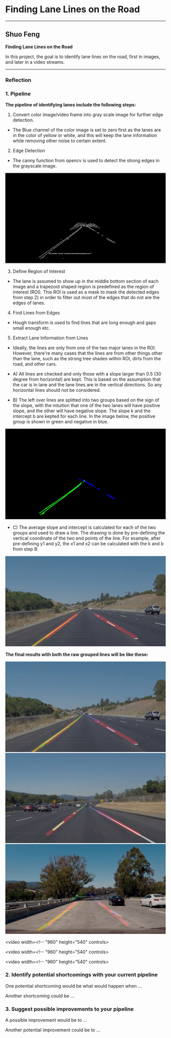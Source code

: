 # **Finding Lane Lines on the Road** 

---
## Shuo Feng

**Finding Lane Lines on the Road**

In this project, the goal is to identify lane lines on the road, first in images, and later in a video streams.

[//]: # (Image References)

[image1]: ./examples/grayscale.jpg "Grayscale"
[image2]: ./test_images_output/edges/solidYellowCurve.jpg "Edges"
[image3]: ./test_images_output/rawline/solidYellowCurve.jpg "Raw Lines"
[image4]: ./test_images_output/solidYellowCurve.jpg "Calcualted Lines"
[image5]: ./test_images_output/All_solidYellowCurve.jpg "Final"

[image6]: ./test_images_output/All_solidWhiteCurve.jpg "Final"
[image7]: ./test_images_output/All_challenge1.jpg "Final"
---

### Reflection

### 1. Pipeline

**The pipeline of identifying lanes include the following steps:**

1) Convert color image/video frame into gray scale image for further edge detection. 

* The Blue channel of the color image is set to zero first as the lanes are in the color of yellow or white, and this will keep the lane information while removing other noise to certain extent.

2) Edge Detection

* The canny function from opencv is used to detect the strong edges in the grayscale image.

![alt text][image2]

3) Define Region of Interest

* The lane is assumed to show up in the middle bottom section of each image and a trapezoid shaped region is predefined as the region of interest (ROI). This ROI is used as a mask to mask the detected edges from step 2) in order to filter out most of the edges that do not are the edges of lanes.

4) Find Lines from Edges

* Hough transform is used to find lines that are long enough and gaps small enough etc.

5) Extract Lane Information from Lines

* Ideally, the lines are only from one of the two major lanes in the ROI. However, there're many cases that the lines are from other things other than the lane, such as the strong tree shades within ROI, dirts from the road, and other cars. 

* A) All lines are checked and only those with a slope larger than 0.5 (30 degree from horizontal) are kept. This is based on the assumption that the car is in lane and the lane lines are in the vertical directions. So any horizontal lines should not be considered.

* B) The left over lines are splitted into two groups based on the sign of the slope, with the intuition that one of the two lanes will have  positive slope, and the other will have negative slope. The slope k and the intercept b are kepted for each line. In the image below, the positive group is shown in green and negative in blue.

![alt text][image3]

* C) The average slope and intercept is calculated for each of the two groups and used to draw a line. The drawing is done by pre-defining the vertical coordinate of the two end points of the line. For example, after pre-defining y1 and y2, the x1 and x2 can be calculated with the k and b from step B.

![alt text][image4]


**The final results with both the raw grouped lines will be like these:**

![alt text][image5]
![alt text][image6]
![alt text][image7]

<video width=<!-- "960" height="540" controls>
        <source src="./test_videos_output/solidWhiteRight.mp4" type="video/mp4" markdown="1" >
</video>


<video width=<!-- "960" height="540" controls>
        <source src="./test_videos_output/solidYellowLeft.mp4" type="video/mp4" markdown="1" >
</video>

<video width=<!-- "960" height="540" controls>
        <source src="./test_videos_output/challenge.mp4" type="video/mp4" markdown="1" >
</video>

### 2. Identify potential shortcomings with your current pipeline


One potential shortcoming would be what would happen when ... 

Another shortcoming could be ...


### 3. Suggest possible improvements to your pipeline

A possible improvement would be to ...

Another potential improvement could be to ...
